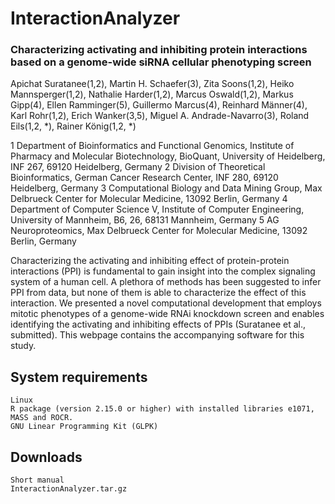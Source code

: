 # InteractionAnalyzer

### Characterizing activating and inhibiting protein interactions based on a genome-wide siRNA cellular phenotyping screen

Apichat Suratanee(1,2), Martin H. Schaefer(3), Zita Soons(1,2), Heiko Mannsperger(1,2), Nathalie Harder(1,2), Marcus Oswald(1,2), Markus Gipp(4), Ellen Ramminger(5), Guillermo Marcus(4), Reinhard Männer(4), Karl Rohr(1,2), Erich Wanker(3,5), Miguel A. Andrade-Navarro(3), Roland Eils(1,2, *), Rainer König(1,2, *)

1 Department of Bioinformatics and Functional Genomics, Institute of Pharmacy and Molecular Biotechnology, BioQuant, University of Heidelberg, INF 267, 69120 Heidelberg, Germany
2 Division of Theoretical Bioinformatics, German Cancer Research Center, INF 280, 69120 Heidelberg, Germany
3 Computational Biology and Data Mining Group, Max Delbrueck Center for Molecular Medicine, 13092 Berlin, Germany
4 Department of Computer Science V, Institute of Computer Engineering, University of Mannheim, B6, 26, 68131 Mannheim, Germany
5 AG Neuroproteomics, Max Delbrueck Center for Molecular Medicine, 13092 Berlin, Germany

Characterizing the activating and inhibiting effect of protein-protein interactions (PPI) is fundamental to gain insight into the complex signaling system of a human cell. A plethora of methods has been suggested to infer PPI from data, but none of them is able to characterize the effect of this interaction. We presented a novel computational development that employs mitotic phenotypes of a genome-wide RNAi knockdown screen and enables identifying the activating and inhibiting effects of PPIs (Suratanee et al., submitted). This webpage contains the accompanying software for this study.

## System requirements

    Linux
    R package (version 2.15.0 or higher) with installed libraries e1071, MASS and ROCR.
    GNU Linear Programming Kit (GLPK)

## Downloads

    Short manual
    InteractionAnalyzer.tar.gz


